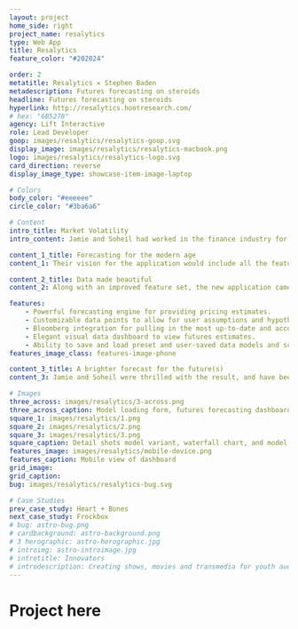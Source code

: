 ```yaml
---
layout: project
home_side: right
project_name: resalytics
type: Web App
title: Resalytics
feature_color: "#202024"

order: 2
metatitle: Resalytics ✕ Stephen Baden
metadescription: Futures forecasting on steroids
headline: Futures forecasting on steroids
hyperlink: http://resalytics.hootresearch.com/
# hex: "6B5278"
agency: Lift Interactive
role: Lead Developer
goop: images/resalytics/resalytics-goop.svg
display_image: images/resalytics/resalytics-macbook.png
logo: images/resalytics/resalytics-logo.svg
card_direction: reverse
display_image_type: showcase-item-image-laptop

# Colors
body_color: "#eeeeee"
circle_color: "#3ba6a6"

# Content
intro_title: Market Volatility
intro_content: Jamie and Soheil had worked in the finance industry for 20 years combined. They both agreed that the current software they were using to do their job was frustrating at best. They aimed to change that.

content_1_title: Forecasting for the modern age
content_1: Their vision for the application would include all the features that they knew and loved, but extend it making it more flexible and powerful than the outdated software they were currently using.

content_2_title: Data made beautiful
content_2: Along with an improved feature set, the new application came with a new beautiful modern user interface that made data sexy.

features:
    - Powerful forecasting engine for providing pricing estimates.
    - Customizable data points to allow for user assumptions and hypotheticals.
    - Bloomberg integration for pulling in the most up-to-date and accurate prices.
    - Elegant visual data dashboard to view futures estimates.
    - Ability to save and load preset and user-saved data models and scenarios for quick access to different assumption scenarios.
features_image_class: features-image-phone

content_3_title: A brighter forecast for the future(s)
content_3: Jamie and Soheil were thrilled with the result, and have been selling their software to various companies who could benefit from this new flexible system.

# Images
three_across: images/resalytics/3-across.png
three_across_caption: Model loading form, futures forecasting dashboard, and customization pullout
square_1: images/resalytics/1.png
square_2: images/resalytics/2.png
square_3: images/resalytics/3.png
square_caption: Detail shots model variant, waterfall chart, and model loading
features_image: images/resalytics/mobile-device.png
features_caption: Mobile view of dashboard
grid_image: 
grid_caption: 
bug: images/resalytics/resalytics-bug.svg

# Case Studies
prev_case_study: Heart + Bones
next_case_study: Frockbox
# bug: astro-bug.png
# cardbackground: astro-background.png
# 3 herographic: astro-herographic.jpg
# introimg: astro-introimage.jpg
# introtitle: Innovators
# introdescription: Creating shows, movies and transmedia for youth audiences, focusing on premium episodic series built for all platforms.
---
```


<h1>Project here</h1>
